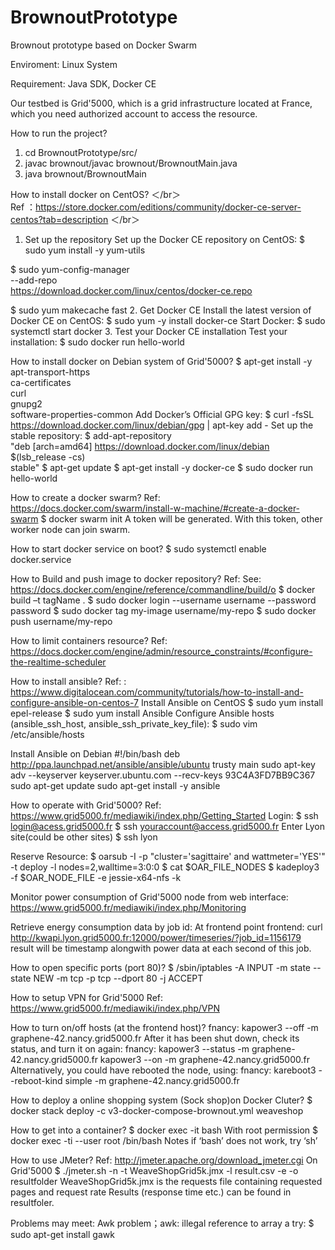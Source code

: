 # BrownoutPrototype
Brownout prototype based on Docker Swarm


Enviroment: Linux System

Requirement: Java SDK, Docker CE

Our testbed is Grid'5000, which is a grid infrastructure located at France, which you need authorized account to access the resource.

How to run the project?
1. cd BrownoutPrototype/src/
2. javac brownout/javac brownout/BrownoutMain.java
3. java brownout/BrownoutMain
>

How to install docker on CentOS? ＜/br＞     
Ref ：https://store.docker.com/editions/community/docker-ce-server-centos?tab=description ＜/br＞
1. Set up the repository
Set up the Docker CE repository on CentOS:
$ sudo yum install -y yum-utils

$ sudo yum-config-manager \
    --add-repo \
    https://download.docker.com/linux/centos/docker-ce.repo

$ sudo yum makecache fast
2. Get Docker CE
Install the latest version of Docker CE on CentOS:
$ sudo yum -y install docker-ce
Start Docker:
$ sudo systemctl start docker
3. Test your Docker CE installation
Test your installation:
$ sudo docker run hello-world





How to install docker on Debian system of Grid'5000?
$ apt-get install -y \
     apt-transport-https \
     ca-certificates \
     curl \
     gnupg2 \
     software-properties-common
Add Docker’s Official GPG key:
$ curl -fsSL https://download.docker.com/linux/debian/gpg | apt-key add -
Set up the stable repository:
$ add-apt-repository \
   "deb [arch=amd64] https://download.docker.com/linux/debian \
   $(lsb_release -cs) \
   stable"
$ apt-get update
$ apt-get install -y docker-ce
$ sudo docker run hello-world





How to create a docker swarm?
Ref: https://docs.docker.com/swarm/install-w-machine/#create-a-docker-swarm
$ docker swarm init
A token will be generated. With this token, other worker node can join swarm.

How to start docker service on boot?
$ sudo systemctl enable docker.service





How to Build and push image to docker repository?
Ref: See: https://docs.docker.com/engine/reference/commandline/build/o
$ docker build –t tagName .
$ sudo docker login --username username --password password
$ sudo docker tag my-image username/my-repo
$ sudo docker push username/my-repo





How to limit containers resource?
Ref: https://docs.docker.com/engine/admin/resource_constraints/#configure-the-realtime-scheduler





How to install ansible?
Ref: : https://www.digitalocean.com/community/tutorials/how-to-install-and-configure-ansible-on-centos-7
Install Ansible on CentOS
$ sudo yum install epel-release
$ sudo yum install Ansible
Configure Ansible hosts (ansible_ssh_host, ansible_ssh_private_key_file):
$ sudo vim /etc/ansible/hosts

Install Ansible on Debian
#!/bin/bash
deb http://ppa.launchpad.net/ansible/ansible/ubuntu trusty main
sudo apt-key adv --keyserver keyserver.ubuntu.com --recv-keys 93C4A3FD7BB9C367
sudo apt-get update
sudo apt-get install -y ansible 





How to operate with Grid'5000?
Ref: https://www.grid5000.fr/mediawiki/index.php/Getting_Started
Login:
$ ssh login@acess.grid5000.fr
$ ssh youraccount@access.grid5000.fr
Enter Lyon site(could be other sites)
$ ssh lyon

Reserve Resource:
$ oarsub -I -p "cluster='sagittaire' and wattmeter='YES'" -t deploy -l nodes=2,walltime=3:0:0
$ cat $OAR_FILE_NODES
$ kadeploy3 -f $OAR_NODE_FILE -e jessie-x64-nfs -k

Monitor power consumption of Grid'5000 node from web interface:
https://www.grid5000.fr/mediawiki/index.php/Monitoring


Retrieve energy consumption data by job id:
At frontend point
frontend: curl http://kwapi.lyon.grid5000.fr:12000/power/timeseries/?job_id=1156179
result will be timestamp alongwith power data at each second of this job.






How to open specific ports (port 80)?
$ /sbin/iptables -A INPUT -m state --state NEW -m tcp -p tcp --dport 80 -j ACCEPT






How to setup VPN for Grid'5000
Ref: https://www.grid5000.fr/mediawiki/index.php/VPN





How to turn on/off hosts (at the frontend host)?
	fnancy:	kapower3 --off -m graphene-42.nancy.grid5000.fr
After it has been shut down, check its status, and turn it on again:
	fnancy:	kapower3 --status -m graphene-42.nancy.grid5000.fr
kapower3 --on -m graphene-42.nancy.grid5000.fr
Alternatively, you could have rebooted the node, using:
	fnancy:	kareboot3 --reboot-kind simple -m graphene-42.nancy.grid5000.fr




How to deploy a online shopping system (Sock shop)on Docker Cluter?
$ docker stack deploy -c v3-docker-compose-brownout.yml weaveshop





How to get into a container?
$ docker exec -it <mycontainer> bash
With root permission
$ docker exec -ti --user root <container-id> /bin/bash
Notes if ‘bash’ does not work, try ‘sh’




How to use JMeter?
Ref: http://jmeter.apache.org/download_jmeter.cgi
On Grid'5000
$ ./jmeter.sh -n -t WeaveShopGrid5k.jmx -l result.csv -e -o resultfolder
WeaveShopGrid5k.jmx	is the requests file containing requested pages and request rate
Results (response time etc.) can be found in resultfoler.






Problems may meet:
Awk problem；awk: illegal reference to array a
try:
$ sudo apt-get install gawk

